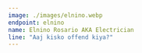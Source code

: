 ```yaml
---
image: ./images/elnino.webp
endpoint: elnino
name: Elnino Rosario AKA Electrician
line: "Aaj kisko offend kiya?"
---
```

